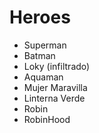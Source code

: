 # Heroes

* Superman
* Batman
* Loky (infiltrado)
* Aquaman
* Mujer Maravilla
* Linterna Verde
* Robin
* RobinHood
